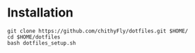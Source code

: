 # Installation

```shell
git clone https://github.com/chithyFly/dotfiles.git $HOME/
cd $HOME/dotfiles
bash dotfiles_setup.sh
```


